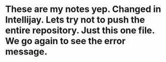 # These are my notes yep. Changed in Intellijay. Lets try not to push the entire repository. Just this one file. We go again to see the error message.  
